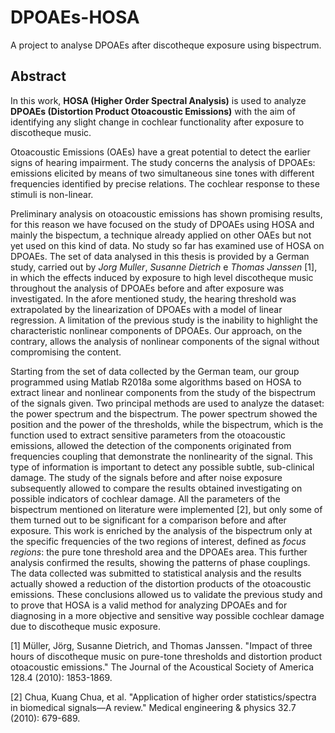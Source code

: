 # DPOAEs-HOSA
A project to analyse DPOAEs after discotheque exposure using bispectrum.

## Abstract
In this work, **HOSA (Higher Order Spectral Analysis)** is used to analyze **DPOAEs (Distortion Product Otoacoustic Emissions)** with the aim of identifying any slight change in cochlear functionality after exposure to discotheque music.

Otoacoustic Emissions (OAEs) have a great potential to detect the earlier signs of hearing impairment.
The study concerns the analysis of DPOAEs: emissions elicited by means of two simultaneous sine tones with different frequencies identified by precise relations. The cochlear response to these stimuli is non-linear.

Preliminary analysis on otoacoustic emissions has shown promising results, for this reason we have focused on the study of DPOAEs using HOSA and mainly the bispectum, a technique already applied on other OAEs but not yet used on this kind of data. No study so far has examined use of HOSA on DPOAEs. The set of data analysed in this thesis is provided by a German study, carried out by _Jorg Muller_, _Susanne Dietrich_ e _Thomas Janssen_ [1], in which the effects induced by exposure to high level discotheque music throughout the analysis of DPOAEs before and after exposure was investigated. In the afore mentioned study, the hearing threshold was extrapolated by the linearization of DPOAEs with a model of linear regression. A limitation of the previous study is the inability to highlight the characteristic nonlinear components of DPOAEs. Our approach, on the contrary, allows the analysis of nonlinear components of the signal without compromising the content.

Starting from the set of data collected by the German team, our group programmed using Matlab R2018a some algorithms based on HOSA to extract linear and nonlinear components from the study of the bispectrum of the signals given. Two principal methods are used to analyze the dataset: the power spectrum and the bispectrum. The power spectrum showed the position and the power of the thresholds, while the bispectrum, which is the function used to extract sensitive parameters from the otoacoustic emissions, allowed the detection of the components originated from frequencies coupling that demonstrate the nonlinearity of the signal. This type of information is important to detect any possible subtle, sub-clinical damage. The study of the signals before and after noise exposure subsequently allowed to compare the results obtained investigating on possible indicators of cochlear damage. All the parameters of the bispectrum mentioned on literature were implemented [2], but only some of them turned out to be significant for a comparison before and after exposure. This work is enriched by the analysis of the bispectrum only at the specific frequencies of the two regions of interest, defined as _focus regions_: the pure tone threshold area and the DPOAEs area. This further analysis confirmed the results, showing the patterns of phase couplings. The data collected was submitted to statistical analysis and the results actually showed a reduction of the distortion products of the otoacoustic emissions. These conclusions allowed us to validate the previous study and to prove that HOSA is a valid method for analyzing DPOAEs and for diagnosing in a more objective and sensitive way possible cochlear damage due to discotheque music exposure.

[1] Müller, Jörg, Susanne Dietrich, and Thomas Janssen. "Impact of three hours of discotheque music on pure-tone thresholds and distortion product otoacoustic emissions." The Journal of the Acoustical Society of America 128.4 (2010): 1853-1869.

[2] Chua, Kuang Chua, et al. "Application of higher order statistics/spectra in biomedical signals—A review." Medical engineering & physics 32.7 (2010): 679-689.
